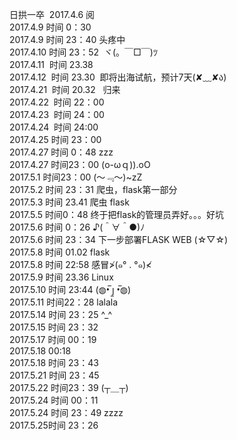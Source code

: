 日拱一卒  2017.4.6   阅    
2017.4.9   时间 0：30   
2017.4.9   时间 23：40 头疼中         
2017.4.10  时间 23：52  ヾ(。￣□￣)ﾂ   
2017.4.11  时间 23.38        
2017.4.12  时间 23.30  即将出海试航，预计7天(✘﹏✘ა)   
2017.4.21  时间 20.32   归来         
2017.4.22  时间 22：00      
2017.4.23  时间 24：00      
2017.4.24  时间 24:00    
2017.4.25  时间 23：00    
2017.4.27 时间 0：48 zzz    
2017.4.27 时间23：00 (o-ωｑ)).oO     
2017.5.1 时间23：00 (～﹃～)~zZ     
2017.5.2 时间 23：31 爬虫，flask第一部分    
2017.5.3 时间 23.41 爬虫 flask   
2017.5.5 时间0：48 终于把flask的管理员弄好。。。好坑   
2017.5.6 时间 0：26 ♪(＾∀＾●)ﾉ   
2017.5.6 时间 23：34 下一步部署FLASK WEB (☆▽☆)   
2017.5.8 时间 01.02 flask    
2017.5.8 时间 22:58 感冒≯(๑° . °๑)≮      
2017.5.9 时间 23.36 Linux    
2017.5.10 时间 23:44 (◍•̅ ȷ̫ •̅◍)    
2017.5.11 时间22：28 lalala   
2017.5.14 时间 23：25 ^_^      
2017.5.15 时间 23：32    
2017.5.17 时间 00：19    
2017.5.18  00:18    
2017.5.18 时间 23：43   
2017.5.21 时间 23：45    
2017.5.22 时间23：39 (┬＿┬)   
2017.5.24 时间 00：11     
2017.5.24 时间 23：49 zzzz    
2017.5.25时间 23：26
